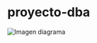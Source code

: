 # proyecto-dba
![Imagen diagrama](https://github.com/m4110n/proyecto-dba/assets/82191056/796cdd13-4815-4dac-9a0f-f3b8aac2a6ed)


